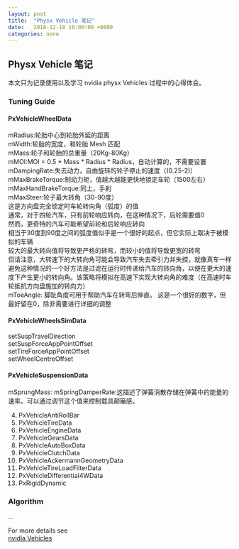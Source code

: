 ```yaml
---
layout: post
title:  "Physx Vehicle 笔记"
date:   2018-12-18 10:00:00 +0800
categories: none
---
```

## Physx Vehicle 笔记

本文只为记录使用以及学习 nvidia physx Vehicles 过程中的心得体会。<br>

### Tuning Guide

#### PxVehicleWheelData

mRadius:轮胎中心到轮胎外延的距离<br>
mWidth:轮胎的宽度，和轮胎 Mesh 匹配<br>
mMass:轮子和轮胎的总重量（20Kg-80Kg）<br>
mMOI:MOI = 0.5 * Mass * Radius * Radius，自动计算的，不需要设置<br>
mDampingRate:失去动力，自由旋转的轮子停止的速度（(0.25-2)）<br>
mMaxBrakeTorque:制动力矩，值越大越能更快地锁定车轮（1500左右）<br>
mMaxHandBrakeTorque:同上，手刹<br>
mMaxSteer:轮子最大转角（30-90度）<br>
这是方向盘完全锁定时车轮转向角（弧度）的值<br>
通常，对于四轮汽车，只有前轮响应转向，在这种情况下，后轮需要值0<br>
然而，更奇特的汽车可能希望前轮和后轮响应转向<br>
相当于30度到90度之间的弧度值似乎是一个很好的起点，但它实际上取决于被模拟的车辆<br>
较大的最大转向值将导致更严格的转弯，而较小的值将导致更宽的转弯<br>
但请注意，大转速下的大转向角可能会导致汽车失去牵引力并失控，就像真车一样<br>
避免这种情况的一个好方法是过滤在运行时传递给汽车的转向角，以便在更大的速度下产生更小的转向角。该策略将模拟在高速下实现大转向角的难度（在高速时车轮抵抗方向盘施加的转向力）<br>
mToeAngle: 脚趾角度可用于帮助汽车在转弯后伸直。 这是一个很好的数字，但最好留在0，除非需要进行详细的调整<br>

#### PxVehicleWheelsSimData
setSuspTravelDirection<br>
setSuspForceAppPointOffset<br>
setTireForceAppPointOffset<br>
setWheelCentreOffset<br>

#### PxVehicleSuspensionData
mSprungMass:
mSpringDamperRate:这描述了弹簧消散存储在弹簧中的能量的速率。可以通过调节这个值来控制载具颠簸感。<br>

4. PxVehicleAntiRollBar
5. PxVehicleTireData
6. PxVehicleEngineData
7. PxVehicleGearsData
8. PxVehicleAutoBoxData
9. PxVehicleClutchData
10. PxVehicleAckermannGeometryData
11. PxVehicleTireLoadFilterData
12. PxVehicleDifferential4WData
13. PxRigidDynamic

### Algorithm
...

For more details see <br>
[nvidia Vehicles](https://docs.nvidia.com/gameworks/content/gameworkslibrary/physx/guide/Manual/Vehicles.html)<br>


